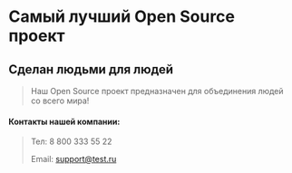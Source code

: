# Самый лучший Open Source проект

## Сделан людьми для людей

> Наш Open Source проект предназначен для объединения людей со всего мира!

#### Контакты нашей компании:

> Тел: 8 800 333 55 22
> 
> Email: support@test.ru
